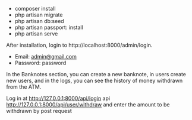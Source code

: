 - composer install
- php artisan migrate
- php artisan db:seed
- php artisan passport: install
- php artisan serve

After installation, login to http://localhost:8000/admin/login.

- Email: admin@gmail.com
- Password: password

In the Banknotes section, you can create a new banknote, in users create new users, and in the logs, you can see the history of money withdrawn from the ATM.

Log in at http://127.0.0.1:8000/api/login api http://127.0.0.1:8000/api/user/withdraw and enter the amount to be withdrawn by post request
